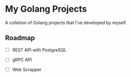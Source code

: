 # My Golang Projects

A colletion of Golang projects that I've developed by myself.

## Roadmap

- [ ] REST API with PostgreSQL
- [ ] gRPC API
- [ ] Web Scrapper



